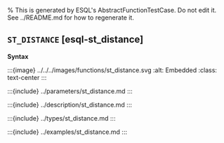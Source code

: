 % This is generated by ESQL's AbstractFunctionTestCase. Do not edit it. See ../README.md for how to regenerate it.

## `ST_DISTANCE` [esql-st_distance]

**Syntax**

:::{image} ../../../images/functions/st_distance.svg
:alt: Embedded
:class: text-center
:::


:::{include} ../parameters/st_distance.md
:::

:::{include} ../description/st_distance.md
:::

:::{include} ../types/st_distance.md
:::

:::{include} ../examples/st_distance.md
:::
